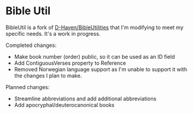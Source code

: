 # Bible Util

BibleUtil is a fork of [D-Haven/BibleUtilities](https://github.com/D-Haven/BibleUtilities) that I'm modifying to meet my specific needs. It's a work in progress.

Completed changes:
* Make book number (order) public, so it can be used as an ID field
* Add ContiguousVerses property to Reference
* Removed Norwegian language support as I'm unable to support it with the changes I plan to make.

Planned changes:
* Streamline abbreviations and add additional abbreviations
* Add apocryphal/deuterocanonical books